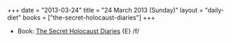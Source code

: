 +++
date = "2013-03-24"
title = "24 March 2013 (Sunday)"
layout = "daily-diet"
books = ["the-secret-holocaust-diaries"]
+++


* Book: [The Secret Holocaust Diaries](/books/the-secret-holocaust-diaries) {E} /f/